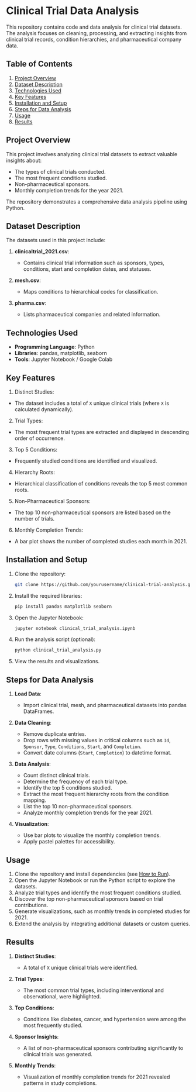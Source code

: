 # Clinical Trial Data Analysis

This repository contains code and data analysis for clinical trial datasets. The analysis focuses on cleaning, processing, and extracting insights from clinical trial records, condition hierarchies, and pharmaceutical company data.

## Table of Contents

1. [Project Overview](#project-overview)
2. [Dataset Description](#dataset-description)
3. [Technologies Used](#technologies-used)
4. [Key Features](#key-features)
5. [Installation and Setup](#installation-and-setup)
6. [Steps for Data Analysis](#steps-for-data-analysis)
7. [Usage](#usage)
8. [Results](#results)

## Project Overview

This project involves analyzing clinical trial datasets to extract valuable insights about:
- The types of clinical trials conducted.
- The most frequent conditions studied.
- Non-pharmaceutical sponsors.
- Monthly completion trends for the year 2021.

The repository demonstrates a comprehensive data analysis pipeline using Python.

## Dataset Description

The datasets used in this project include:

1. **clinicaltrial_2021.csv**:
   - Contains clinical trial information such as sponsors, types, conditions, start and completion dates, and statuses.
   
2. **mesh.csv**:
   - Maps conditions to hierarchical codes for classification.
   
3. **pharma.csv**:
   - Lists pharmaceutical companies and related information.

## Technologies Used

- **Programming Language**: Python
- **Libraries**: pandas, matplotlib, seaborn
- **Tools**: Jupyter Notebook / Google Colab

## Key Features

1. Distinct Studies:
- The dataset includes a total of `X` unique clinical trials (where `X` is calculated dynamically).

2. Trial Types:
- The most frequent trial types are extracted and displayed in descending order of occurrence.

3. Top 5 Conditions:
- Frequently studied conditions are identified and visualized.

4. Hierarchy Roots:
- Hierarchical classification of conditions reveals the top 5 most common roots.

5. Non-Pharmaceutical Sponsors:
- The top 10 non-pharmaceutical sponsors are listed based on the number of trials.

6. Monthly Completion Trends:
- A bar plot shows the number of completed studies each month in 2021.

## Installation and Setup

1. Clone the repository:
   ```bash
   git clone https://github.com/yourusername/clinical-trial-analysis.git
   ```

2. Install the required libraries:
   ```bash
   pip install pandas matplotlib seaborn
   ```

3. Open the Jupyter Notebook:
   ```bash
   jupyter notebook clinical_trial_analysis.ipynb
   ```

4. Run the analysis script (optional):
   ```bash
   python clinical_trial_analysis.py
   ```

5. View the results and visualizations.

## Steps for Data Analysis

1. **Load Data**:
   - Import clinical trial, mesh, and pharmaceutical datasets into pandas DataFrames.

2. **Data Cleaning**:
   - Remove duplicate entries.
   - Drop rows with missing values in critical columns such as `Id`, `Sponsor`, `Type`, `Conditions`, `Start`, and `Completion`.
   - Convert date columns (`Start`, `Completion`) to datetime format.

3. **Data Analysis**:
   - Count distinct clinical trials.
   - Determine the frequency of each trial type.
   - Identify the top 5 conditions studied.
   - Extract the most frequent hierarchy roots from the condition mapping.
   - List the top 10 non-pharmaceutical sponsors.
   - Analyze monthly completion trends for the year 2021.

4. **Visualization**:
   - Use bar plots to visualize the monthly completion trends.
   - Apply pastel palettes for accessibility.

## Usage

1. Clone the repository and install dependencies (see [How to Run](#how-to-run)).
2. Open the Jupyter Notebook or run the Python script to explore the datasets.
3. Analyze trial types and identify the most frequent conditions studied.
4. Discover the top non-pharmaceutical sponsors based on trial contributions.
5. Generate visualizations, such as monthly trends in completed studies for 2021.
6. Extend the analysis by integrating additional datasets or custom queries.

## Results

1. **Distinct Studies**:
   - A total of `X` unique clinical trials were identified.

2. **Trial Types**:
   - The most common trial types, including interventional and observational, were highlighted.

3. **Top Conditions**:
   - Conditions like diabetes, cancer, and hypertension were among the most frequently studied.

4. **Sponsor Insights**:
   - A list of non-pharmaceutical sponsors contributing significantly to clinical trials was generated.

5. **Monthly Trends**:
   - Visualization of monthly completion trends for 2021 revealed patterns in study completions.
